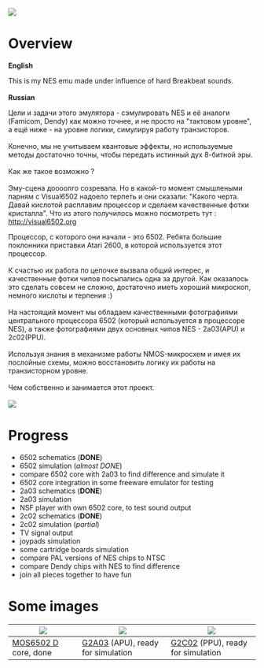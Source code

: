 <img src='http://breaknes.com/images/dolbanem_6502.jpg'>

<h1>Overview</h1>

<b>English</b>

This is my NES emu made under influence of hard Breakbeat sounds.<br>
<br>
<b>Russian</b>

Цели и задачи этого эмулятора - сэмулировать NES и её аналоги (Famicom, Dendy) как можно точнее, и не просто на "тактовом уровне", а ещё ниже - на уровне логики, симулируя работу транзисторов.<br>
<br>
Конечно, мы не учитываем квантовые эффекты, но используемые методы достаточно точны, чтобы передать истинный дух 8-битной эры.<br>
<br>
Как же такое возможно ?<br>
<br>
Эму-сцена доооолго созревала. Но в какой-то момент смышлеными парням с Visual6502 надоело терпеть и они сказали: "Какого черта. Давай кислотой расплавим процессор и сделаем качественные фотки кристалла". Что из этого получилось можно посмотреть тут : <a href='http://visual6502.org'>http://visual6502.org</a>

Процессор, с которого они начали - это 6502. Ребята большие поклонники приставки Atari 2600, в которой используется этот процессор.<br>
<br>
К счастью их работа по цепочке вызвала общий интерес, и качественные фотки чипов посыпались одна за другой. Как оказалось это сделать совсем не сложно, достаточно иметь хороший микроскоп, немного кислоты и терпения :)<br>
<br>
На настоящий момент мы обладаем качественными фотографиями центрального процессора 6502 (который используется в процессоре NES), а также фотографиями двух основных чипов NES - 2a03(APU) и 2c02(PPU).<br>
<br>
Используя знания в механизме работы NMOS-микросхем и имея их послойные схемы, можно восстановить логику их работы на транзисторном уровне.<br>
<br>
Чем собственно и занимается этот проект.<br>
<br>
<img src='http://breaknes.com/images/wys/f13daa895e422fb6b1c72b90d6b71cfb.jpg' />

<h1>Progress</h1>

<ul><li>6502 schematics (<b>DONE</b>)<br>
</li><li>6502 simulation (<i>almost DONE</i>)<br>
</li><li>compare 6502 core with 2a03 to find difference and simulate it<br>
</li><li>6502 core integration in some freeware emulator for testing<br>
</li><li>2a03 schematics (<b>DONE</b>)<br>
</li><li>2a03 simulation<br>
</li><li>NSF player with own 6502 core, to test sound output<br>
</li><li>2c02 schematics (<b>DONE</b>)<br>
</li><li>2c02 simulation (<i>partial</i>)<br>
</li><li>TV signal output<br>
</li><li>joypads simulation<br>
</li><li>some cartridge boards simulation<br>
</li><li>compare PAL versions of NES chips to NTSC<br>
</li><li>compare Dendy chips with NES to find difference<br>
</li><li>join all pieces together to have fun</li></ul>

<h1>Some images</h1>

<table><thead><th> <img src='http://breaknes.com/files/6502/6502_med.jpg'> </th><th> <img src='http://breaknes.com/files/APU/2A03_med.jpg'> </th><th> <img src='http://ogamespec.com/imgstore/whc50a80a2367468.jpg'> </th></thead><tbody>
<tr><td> <a href='6502_Overview.md'>MOS6502 D</a> core, done     </td><td> <a href='G2A03.md'>G2A03</a> (APU), ready for simulation </td><td> <a href='G2C02.md'>G2C02</a> (PPU), ready for simulation       </td></tr>
